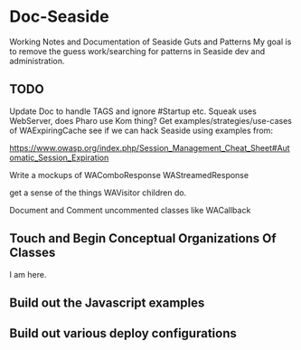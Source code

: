 # Doc-Seaside
Working Notes and Documentation of Seaside Guts and Patterns
My goal is to remove the guess work/searching for patterns
in Seaside dev and administration.


## TODO
Update Doc to handle TAGS and ignore #Startup etc.
Squeak uses WebServer, does Pharo use Kom thing?
Get examples/strategies/use-cases of WAExpiringCache
see if we can hack Seaside using examples from:

 https://www.owasp.org/index.php/Session_Management_Cheat_Sheet#Automatic_Session_Expiration

Write a mockups of 
WAComboResponse
WAStreamedResponse

get a sense of the things WAVisitor children do.


Document and Comment uncommented classes like WACallback


## Touch and Begin Conceptual Organizations Of Classes
I am here.

## Build out the Javascript examples


## Build out various deploy configurations

